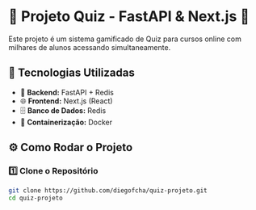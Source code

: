 # 🎯 Projeto Quiz - FastAPI & Next.js 🚀

Este projeto é um sistema gamificado de Quiz para cursos online com milhares de alunos acessando simultaneamente.

## 📌 Tecnologias Utilizadas
- 🐍 **Backend:** FastAPI + Redis
- 🌐 **Frontend:** Next.js (React)
- 🗄️ **Banco de Dados:** Redis
- 🐳 **Containerização:** Docker

## ⚙️ Como Rodar o Projeto

### 1️⃣ Clone o Repositório
```bash
git clone https://github.com/diegofcha/quiz-projeto.git
cd quiz-projeto
